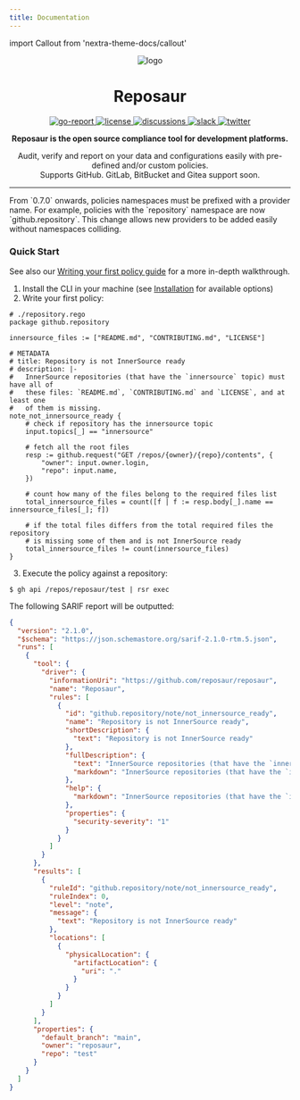 ```yaml
---
title: Documentation
---
```


import Callout from 'nextra-theme-docs/callout'

<div align="center" className="pt-6">
  <img alt="logo" src="https://user-images.githubusercontent.com/8532541/169531963-bafd3cbf-dadd-486d-83cc-10a4d39c1dbc.png" />

  # Reposaur

  <p>
    <a href="https://goreportcard.com/report/github.com/reposaur/reposaur" className="mr-2">
      <img alt="go-report" src="https://goreportcard.com/badge/github.com/reposaur/reposaur?style=flat-square&color=blueviolet" className="inline-block" />
    </a>
    <a href="https://github.com/reposaur/reposaur/blob/main/LICENSE" className="mr-2">
      <img alt="license" src="https://img.shields.io/github/license/reposaur/reposaur?style=flat-square&color=blueviolet" className="inline-block" />
    </a>
    <a href="https://github.com/orgs/reposaur/discussions" className="mr-2">
      <img alt="discussions" src="https://img.shields.io/github/discussions/reposaur/reposaur?style=flat-square&color=blueviolet" className="inline-block" />
    </a>
    <a href="https://slack.reposaur.com" className="mr-2">
      <img alt="slack" src="https://img.shields.io/badge/slack-%40reposaur-blueviolet?style=flat-square" className="inline-block" />
    </a>
    <a href="https://twitter.com/reposaurhq" className="mr-2">
      <img alt="twitter" src="https://img.shields.io/badge/twitter-%40reposaurhq-blueviolet?style=flat-square" className="inline-block" />
    </a>
  </p>

  **Reposaur is the open source compliance tool for development platforms.**

  Audit, verify and report on your data and configurations easily with pre-defined
  and/or custom policies. <br /> Supports GitHub. GitLab, BitBucket and Gitea
  support soon.
</div>

---

<Callout emoji="⚠">
  From `0.7.0` onwards, policies namespaces must be prefixed with a provider name.
  For example, policies with the `repository` namespace are now `github.repository`.
  This change allows new providers to be added easily without namespaces colliding.
</Callout>

### Quick Start

See also our [Writing your first policy guide]() for a more in-depth walkthrough.

1. Install the CLI in your machine (see [Installation](/installation) for available options)
2. Write your first policy:

```rego
# ./repository.rego
package github.repository

innersource_files := ["README.md", "CONTRIBUTING.md", "LICENSE"]

# METADATA
# title: Repository is not InnerSource ready
# description: |-
#   InnerSource repositories (that have the `innersource` topic) must have all of
#   these files: `README.md`, `CONTRIBUTING.md` and `LICENSE`, and at least one
#   of them is missing.
note_not_innersource_ready {
	# check if repository has the innersource topic
	input.topics[_] == "innersource"

	# fetch all the root files
	resp := github.request("GET /repos/{owner}/{repo}/contents", {
		"owner": input.owner.login,
		"repo": input.name,
	})

	# count how many of the files belong to the required files list
	total_innersource_files = count([f | f := resp.body[_].name == innersource_files[_]; f])

	# if the total files differs from the total required files the repository
	# is missing some of them and is not InnerSource ready
	total_innersource_files != count(innersource_files)
}
``` 

3. Execute the policy against a repository:

```shell
$ gh api /repos/reposaur/test | rsr exec
```

The following SARIF report will be outputted:

```json
{
  "version": "2.1.0",
  "$schema": "https://json.schemastore.org/sarif-2.1.0-rtm.5.json",
  "runs": [
    {
      "tool": {
        "driver": {
          "informationUri": "https://github.com/reposaur/reposaur",
          "name": "Reposaur",
          "rules": [
            {
              "id": "github.repository/note/not_innersource_ready",
              "name": "Repository is not InnerSource ready",
              "shortDescription": {
                "text": "Repository is not InnerSource ready"
              },
              "fullDescription": {
                "text": "InnerSource repositories (that have the `innersource` topic) must have all of\nthese files: `README.md`, `CONTRIBUTING.md` and `LICENSE`, and at least one\nof them is missing.",
                "markdown": "InnerSource repositories (that have the `innersource` topic) must have all of\nthese files: `README.md`, `CONTRIBUTING.md` and `LICENSE`, and at least one\nof them is missing."
              },
              "help": {
                "markdown": "InnerSource repositories (that have the `innersource` topic) must have all of\nthese files: `README.md`, `CONTRIBUTING.md` and `LICENSE`, and at least one\nof them is missing."
              },
              "properties": {
                "security-severity": "1"
              }
            }
          ]
        }
      },
      "results": [
        {
          "ruleId": "github.repository/note/not_innersource_ready",
          "ruleIndex": 0,
          "level": "note",
          "message": {
            "text": "Repository is not InnerSource ready"
          },
          "locations": [
            {
              "physicalLocation": {
                "artifactLocation": {
                  "uri": "."
                }
              }
            }
          ]
        }
      ],
      "properties": {
        "default_branch": "main",
        "owner": "reposaur",
        "repo": "test"
      }
    }
  ]
}
```

[website]: https://reposaur.com
[docs]: https://docs.reposaur.com
[docs-policy]: https://docs.reposaur.com/policy
[docs-cli]: https://docs.reposaur.com/cli/exec
[issues]: https://github.com/reposaur/reposaur/issues
[pulls]: https://github.com/reposaur/reposaur/pulls
[logo]: https://user-images.githubusercontent.com/8532541/169531963-bafd3cbf-dadd-486d-83cc-10a4d39c1dbc.png
[rego]: https://www.openpolicyagent.org/docs/latest/policy-language/
[license]: https://github.com/reposaur/reposaur/blob/main/LICENSE
[license-badge]: https://img.shields.io/github/license/reposaur/reposaur?style=flat-square&color=blueviolet
[go-report]: https://goreportcard.com/report/github.com/reposaur/reposaur
[go-report-badge]: https://goreportcard.com/badge/github.com/reposaur/reposaur?style=flat-square&color=blueviolet
[tests-workflow]: https://github.com/reposaur/reposaur/actions/workflows/test.yml
[tests-workflow-badge]: https://img.shields.io/github/workflow/status/reposaur/reposaur/Test?label=tests&style=flat-square
[discussions]: https://github.com/orgs/reposaur/discussions
[discussions-badge]: https://img.shields.io/github/discussions/reposaur/reposaur?style=flat-square&color=blueviolet
[slack-invite]: https://slack.reposaur.com
[slack-badge]: https://img.shields.io/badge/slack-%40reposaur-blueviolet?style=flat-square
[twitter]: https://twitter.com/reposaurhq
[twitter-badge]: https://img.shields.io/badge/twitter-%40reposaurhq-blueviolet?style=flat-square
[github]: https://github.com
[github-app]: https://docs.reposaur.com/integrations/github-app
[github-actions]: https://docs.reposaur.com/integrations/github-actions
[github-provider]: https://docs.reposaur.com/integrations/github-provider
[gitlab]: https://gitlab.com
[gitea]: https://gitea.io
[bitbucket]: https://bitbucket.org
[releases]: https://github.com/reposaur/reposaur/releases/latest